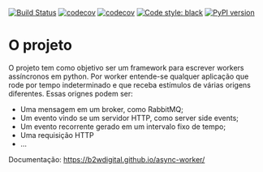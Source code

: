 
[![Build Status](https://travis-ci.org/b2wdigital/async-worker.svg?branch=master)](https://travis-ci.org/b2wdigital/async-worker)
[![codecov](https://codecov.io/gh/b2wdigital/async-worker/branch/master/graph/badge.svg?flag=unittest)](https://codecov.io/gh/b2wdigital/async-worker)
[![codecov](https://codecov.io/gh/b2wdigital/async-worker/branch/master/graph/badge.svg?flag=typehint)](https://codecov.io/gh/b2wdigital/async-worker)
[![Code style: black](https://img.shields.io/badge/code%20style-black-000000.svg)](https://github.com/ambv/black)
[![PyPI version](https://badge.fury.io/py/async-worker.svg)](https://badge.fury.io/py/async-worker)


# O projeto

O projeto tem como objetivo ser um framework para escrever workers assíncronos em python. Por worker entende-se qualquer aplicação que rode por tempo indeterminado e que receba estímulos de várias origens diferentes. Essas orignes podem ser:

 - Uma mensagem em um broker, como RabbitMQ;
 - Um evento vindo se um servidor HTTP, como server side events;
 - Um evento recorrente gerado em um intervalo fixo de tempo;
 - Uma requisição HTTP
 - ...

 Documentação: https://b2wdigital.github.io/async-worker/
